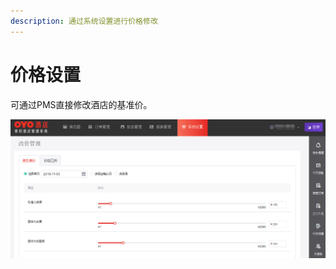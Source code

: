 ```yaml
---
description: 通过系统设置进行价格修改
---
```


# 价格设置

可通过PMS直接修改酒店的基准价。

![&#x70B9;&#x51FB;&#x7CFB;&#x7EDF;&#x8BBE;&#x7F6E;&#xFF0C;&#x8FDB;&#x5165;&#x57FA;&#x51C6;&#x4EF7;&#x4FEE;&#x6539;](../../.gitbook/assets/image%20%2857%29.png)

  


